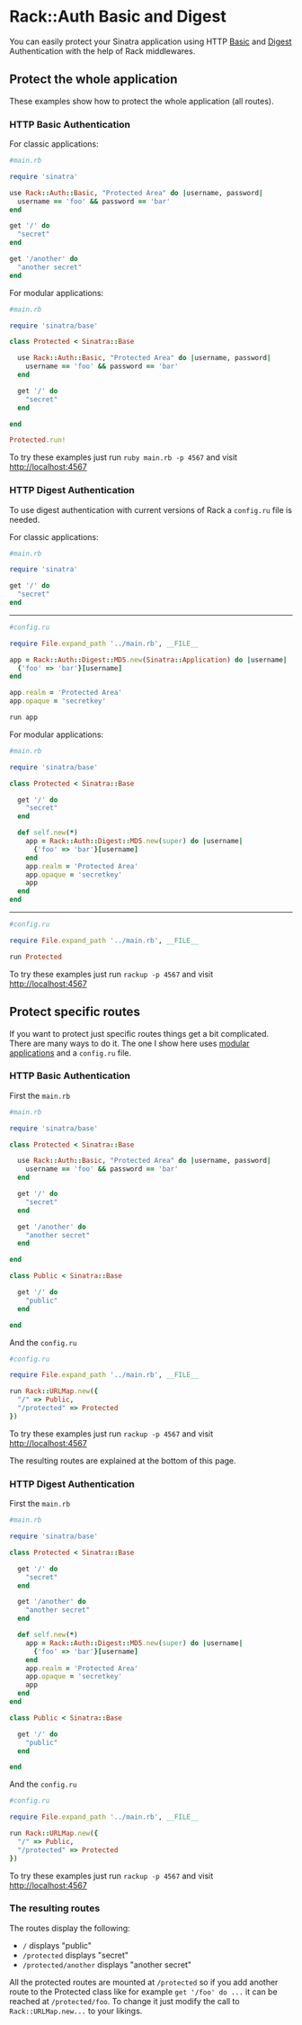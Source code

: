 Rack::Auth Basic and Digest
===========================

You can easily protect your Sinatra application using HTTP
[Basic][httpbasic] and [Digest][httpdigest] Authentication with the
help of Rack middlewares.

## Protect the whole application

These examples show how to protect the whole application (all routes).

### HTTP Basic Authentication

For classic applications:

```ruby
#main.rb

require 'sinatra'

use Rack::Auth::Basic, "Protected Area" do |username, password|
  username == 'foo' && password == 'bar'
end

get '/' do
  "secret"
end

get '/another' do
  "another secret"
end
```

For modular applications:

```ruby
#main.rb

require 'sinatra/base'

class Protected < Sinatra::Base

  use Rack::Auth::Basic, "Protected Area" do |username, password|
    username == 'foo' && password == 'bar'
  end

  get '/' do
    "secret"
  end

end

Protected.run!
```

To try these examples just run `ruby main.rb -p 4567` and visit 
[http://localhost:4567][localhost]

### HTTP Digest Authentication

To use digest authentication with current versions of Rack a
`config.ru` file is needed.

For classic applications:

```ruby
#main.rb

require 'sinatra'

get '/' do
  "secret"
end
```

- - -

```ruby
#config.ru

require File.expand_path '../main.rb', __FILE__

app = Rack::Auth::Digest::MD5.new(Sinatra::Application) do |username|
  {'foo' => 'bar'}[username]
end

app.realm = 'Protected Area'
app.opaque = 'secretkey'

run app
```

For modular applications:

```ruby
#main.rb

require 'sinatra/base'

class Protected < Sinatra::Base

  get '/' do
    "secret"
  end

  def self.new(*)
    app = Rack::Auth::Digest::MD5.new(super) do |username|
      {'foo' => 'bar'}[username]
    end
    app.realm = 'Protected Area'
    app.opaque = 'secretkey'
    app
  end
end
```

- - -

```ruby
#config.ru

require File.expand_path '../main.rb', __FILE__

run Protected
```


To try these examples just run `rackup -p 4567` and visit
[http://localhost:4567][localhost]


## Protect specific routes

If you want to protect just specific routes things get a bit complicated. There
are many ways to do it. The one I show here uses [modular applications][modular]
and a `config.ru` file.

### HTTP Basic Authentication

First the `main.rb`

```ruby
#main.rb

require 'sinatra/base'

class Protected < Sinatra::Base

  use Rack::Auth::Basic, "Protected Area" do |username, password|
    username == 'foo' && password == 'bar'
  end

  get '/' do
    "secret"
  end

  get '/another' do
    "another secret"
  end

end

class Public < Sinatra::Base

  get '/' do
    "public"
  end

end
```

And the `config.ru`

```ruby
#config.ru

require File.expand_path '../main.rb', __FILE__

run Rack::URLMap.new({
  "/" => Public,
  "/protected" => Protected
})
```

To try these examples just run `rackup -p 4567` and visit
[http://localhost:4567][localhost]

The resulting routes are explained at the bottom of this page.

### HTTP Digest Authentication

First the `main.rb`

```ruby
#main.rb

require 'sinatra/base'

class Protected < Sinatra::Base

  get '/' do
    "secret"
  end

  get '/another' do
    "another secret"
  end

  def self.new(*)
    app = Rack::Auth::Digest::MD5.new(super) do |username|
      {'foo' => 'bar'}[username]
    end
    app.realm = 'Protected Area'
    app.opaque = 'secretkey'
    app
  end
end

class Public < Sinatra::Base

  get '/' do
    "public"
  end

end
```

And the `config.ru`

```ruby
#config.ru

require File.expand_path '../main.rb', __FILE__

run Rack::URLMap.new({
  "/" => Public,
  "/protected" => Protected
})
```

To try these examples just run `rackup -p 4567` and visit
[http://localhost:4567][localhost]


### The resulting routes

The routes display the following:

* `/` displays "public"
* `/protected` displays "secret"
* `/protected/another` displays "another secret"


All the protected routes are mounted at `/protected` so if you add
another route to the Protected class like for example `get '/foo' do
...` it can be reached at `/protected/foo`. To change it just modify
the call to `Rack::URLMap.new...` to your likings.

[httpbasic]: http://en.wikipedia.org/wiki/Basic_access_authentication 
[httpdigest]: http://en.wikipedia.org/wiki/Digest_access_authentication
[modular]: http://www.sinatrarb.com/intro.html#Serving%20a%20Modular%20Application
[localhost]: http://localhost:4567
